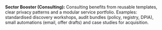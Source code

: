 <p><strong>Sector Booster (Consulting):</strong> Consulting benefits from reusable templates, clear privacy patterns and a modular service portfolio. Examples: standardised discovery workshops, audit bundles (policy, registry, DPIA), small automations (email, offer drafts) and case studies for acquisition.</p>